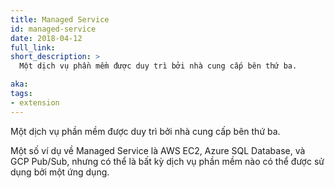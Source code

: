 ```yaml
---
title: Managed Service
id: managed-service
date: 2018-04-12
full_link: 
short_description: >
  Một dịch vụ phần mềm được duy trì bởi nhà cung cấp bên thứ ba.

aka: 
tags:
- extension
---
```

 Một dịch vụ phần mềm được duy trì bởi nhà cung cấp bên thứ ba.

<!--more--> 

Một số ví dụ về Managed Service là AWS EC2, Azure SQL Database, và
GCP Pub/Sub, nhưng có thể là bất kỳ dịch vụ phần mềm nào có thể được sử dụng bởi một ứng dụng.

